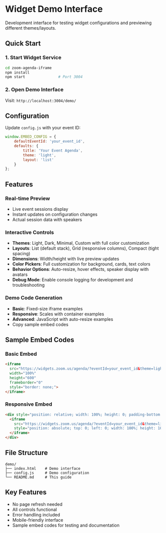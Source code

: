 # Widget Demo Interface

Development interface for testing widget configurations and previewing different themes/layouts.

## Quick Start

### 1. Start Widget Service
```bash
cd zoom-agenda-iframe
npm install
npm start               # Port 3004
```

### 2. Open Demo Interface
Visit: `http://localhost:3004/demo/`

## Configuration

Update `config.js` with your event ID:
```javascript
window.EMBED_CONFIG = {
    defaultEventId: 'your_event_id',
    defaults: {
        title: 'Your Event Agenda',
        theme: 'light',
        layout: 'list'
    }
};
```

## Features

### Real-time Preview
- Live event sessions display
- Instant updates on configuration changes
- Actual session data with speakers

### Interactive Controls
- **Themes**: Light, Dark, Minimal, Custom with full color customization
- **Layouts**: List (default stack), Grid (responsive columns), Compact (tight spacing)
- **Dimensions**: Width/height with live preview updates
- **Color Pickers**: Full customization for background, cards, text colors
- **Behavior Options**: Auto-resize, hover effects, speaker display with avatars
- **Debug Mode**: Enable console logging for development and troubleshooting

### Demo Code Generation
- **Basic**: Fixed-size iframe examples
- **Responsive**: Scales with container examples
- **Advanced**: JavaScript with auto-resize examples
- Copy sample embed codes

## Sample Embed Codes

### Basic Embed
```html
<iframe 
  src="https://widgets.zoom.us/agenda/?eventId=your_event_id&theme=light&layout=list&disableHover=true&showSpeakers=true"
  width="100%"
  height="600"
  frameborder="0"
  style="border: none;">
</iframe>
```

### Responsive Embed
```html
<div style="position: relative; width: 100%; height: 0; padding-bottom: 56.25%;">
  <iframe 
    src="https://widgets.zoom.us/agenda/?eventId=your_event_id&theme=light"
    style="position: absolute; top: 0; left: 0; width: 100%; height: 100%; border: none;">
  </iframe>
</div>
```

## File Structure
```
demo/
├── index.html    # Demo interface
├── config.js     # Demo configuration
└── README.md     # This guide
```

## Key Features
- No page refresh needed
- All controls functional
- Error handling included
- Mobile-friendly interface
- Sample embed codes for testing and documentation